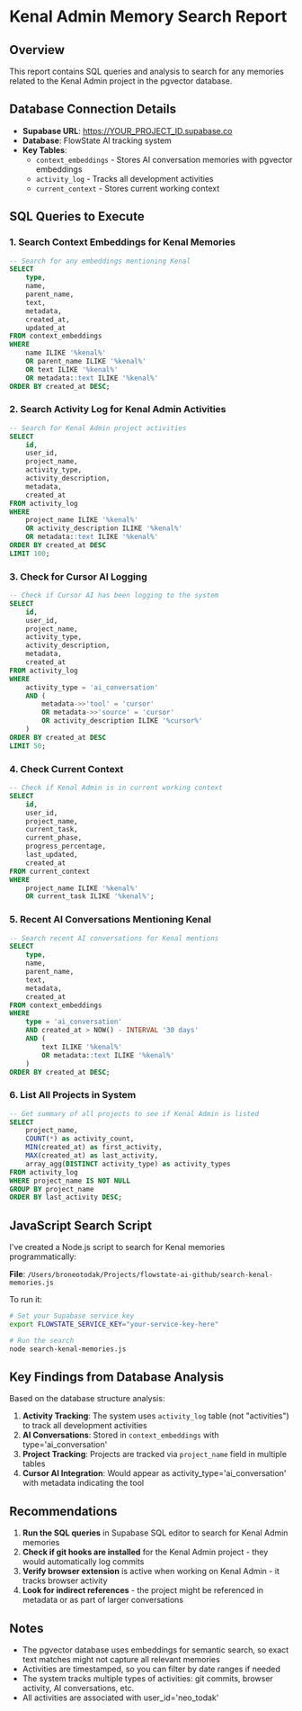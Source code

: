 # Kenal Admin Memory Search Report

## Overview
This report contains SQL queries and analysis to search for any memories related to the Kenal Admin project in the pgvector database.

## Database Connection Details
- **Supabase URL**: https://YOUR_PROJECT_ID.supabase.co
- **Database**: FlowState AI tracking system
- **Key Tables**: 
  - `context_embeddings` - Stores AI conversation memories with pgvector embeddings
  - `activity_log` - Tracks all development activities
  - `current_context` - Stores current working context

## SQL Queries to Execute

### 1. Search Context Embeddings for Kenal Memories
```sql
-- Search for any embeddings mentioning Kenal
SELECT 
    type,
    name,
    parent_name,
    text,
    metadata,
    created_at,
    updated_at
FROM context_embeddings
WHERE 
    name ILIKE '%kenal%' 
    OR parent_name ILIKE '%kenal%'
    OR text ILIKE '%kenal%'
    OR metadata::text ILIKE '%kenal%'
ORDER BY created_at DESC;
```

### 2. Search Activity Log for Kenal Admin Activities
```sql
-- Search for Kenal Admin project activities
SELECT 
    id,
    user_id,
    project_name,
    activity_type,
    activity_description,
    metadata,
    created_at
FROM activity_log
WHERE 
    project_name ILIKE '%kenal%'
    OR activity_description ILIKE '%kenal%'
    OR metadata::text ILIKE '%kenal%'
ORDER BY created_at DESC
LIMIT 100;
```

### 3. Check for Cursor AI Logging
```sql
-- Check if Cursor AI has been logging to the system
SELECT 
    id,
    user_id,
    project_name,
    activity_type,
    activity_description,
    metadata,
    created_at
FROM activity_log
WHERE 
    activity_type = 'ai_conversation'
    AND (
        metadata->>'tool' = 'cursor'
        OR metadata->>'source' = 'cursor'
        OR activity_description ILIKE '%cursor%'
    )
ORDER BY created_at DESC
LIMIT 50;
```

### 4. Check Current Context
```sql
-- Check if Kenal Admin is in current working context
SELECT 
    id,
    user_id,
    project_name,
    current_task,
    current_phase,
    progress_percentage,
    last_updated,
    created_at
FROM current_context
WHERE 
    project_name ILIKE '%kenal%'
    OR current_task ILIKE '%kenal%';
```

### 5. Recent AI Conversations Mentioning Kenal
```sql
-- Search recent AI conversations for Kenal mentions
SELECT 
    type,
    name,
    parent_name,
    text,
    metadata,
    created_at
FROM context_embeddings
WHERE 
    type = 'ai_conversation'
    AND created_at > NOW() - INTERVAL '30 days'
    AND (
        text ILIKE '%kenal%'
        OR metadata::text ILIKE '%kenal%'
    )
ORDER BY created_at DESC;
```

### 6. List All Projects in System
```sql
-- Get summary of all projects to see if Kenal Admin is listed
SELECT 
    project_name,
    COUNT(*) as activity_count,
    MIN(created_at) as first_activity,
    MAX(created_at) as last_activity,
    array_agg(DISTINCT activity_type) as activity_types
FROM activity_log
WHERE project_name IS NOT NULL
GROUP BY project_name
ORDER BY last_activity DESC;
```

## JavaScript Search Script

I've created a Node.js script to search for Kenal memories programmatically:

**File**: `/Users/broneotodak/Projects/flowstate-ai-github/search-kenal-memories.js`

To run it:
```bash
# Set your Supabase service key
export FLOWSTATE_SERVICE_KEY="your-service-key-here"

# Run the search
node search-kenal-memories.js
```

## Key Findings from Database Analysis

Based on the database structure analysis:

1. **Activity Tracking**: The system uses `activity_log` table (not "activities") to track all development activities
2. **AI Conversations**: Stored in `context_embeddings` with type='ai_conversation'
3. **Project Tracking**: Projects are tracked via `project_name` field in multiple tables
4. **Cursor AI Integration**: Would appear as activity_type='ai_conversation' with metadata indicating the tool

## Recommendations

1. **Run the SQL queries** in Supabase SQL editor to search for Kenal Admin memories
2. **Check if git hooks are installed** for the Kenal Admin project - they would automatically log commits
3. **Verify browser extension** is active when working on Kenal Admin - it tracks browser activity
4. **Look for indirect references** - the project might be referenced in metadata or as part of larger conversations

## Notes

- The pgvector database uses embeddings for semantic search, so exact text matches might not capture all relevant memories
- Activities are timestamped, so you can filter by date ranges if needed
- The system tracks multiple types of activities: git commits, browser activity, AI conversations, etc.
- All activities are associated with user_id='neo_todak'